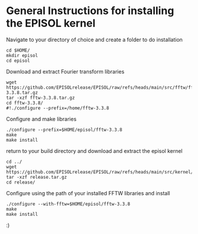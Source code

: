 # General Instructions for installing the EPISOL kernel 

Navigate to your directory of choice and create a folder to do installation
```
cd $HOME/
mkdir episol
cd episol
```
Download and extract Fourier transform libraries
```
wget https://github.com/EPISOLrelease/EPISOL/raw/refs/heads/main/src/fftw/fftw-3.3.8.tar.gz
tar -xzf fftw-3.3.8.tar.gz
cd fftw-3.3.8/
#!./configure --prefix=/home/fftw-3.3.8
```
Configure and make libraries
```
./configure --prefix=$HOME/episol/fftw-3.3.8
make
make install
```
return to your build directory and download and extract the episol kernel
```
cd ../
wget https://github.com/EPISOLrelease/EPISOL/raw/refs/heads/main/src/kernel/release.tar.gz
tar -xzf release.tar.gz
cd release/
```
Configure using the path of your installed FFTW libraries and install
```
./configure --with-fftw=$HOME/episol/fftw-3.3.8
make
make install
```
:)
